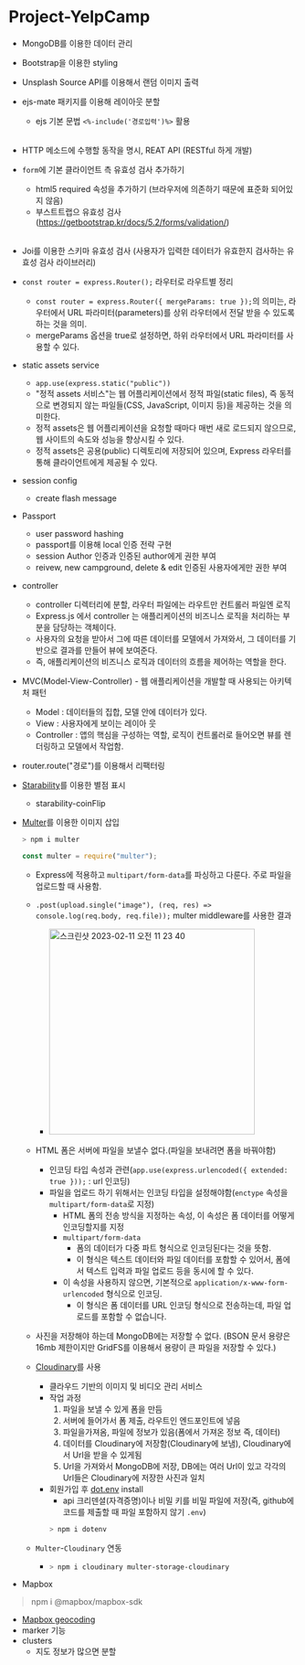 # Project-YelpCamp

- MongoDB를 이용한 데이터 관리

- Bootstrap을 이용한 styling

- Unsplash Source API를 이용해서 랜덤 이미지 출력

- ejs-mate 패키지를 이용해 레이아웃 분할

  - ejs 기본 문법 `<%-include('경로입력')%>` 활용 <br><br>

- HTTP 메소드에 수행할 동작을 명시, REAT API (RESTful 하게 개발)

- `form`에 기본 클라이언트 측 유효성 검사 추가하기

  - html5 required 속성을 추가하기 (브라우저에 의존하기 때문에 표준화 되어있지 않음)
  - 부스트트랩으 유효성 검사 (https://getbootstrap.kr/docs/5.2/forms/validation/) <br><br>

- Joi를 이용한 스키마 유효성 검사 (사용자가 입력한 데이터가 유효한지 검사하는 유효성 검사 라이브러리)

- `const router = express.Router();` 라우터로 라우트별 정리

  - `const router = express.Router({ mergeParams: true });`의 의미는, 라우터에서 URL 파라미터(parameters)를 상위 라우터에서 전달 받을 수 있도록 하는 것을 의미.
  - mergeParams 옵션을 true로 설정하면, 하위 라우터에서 URL 파라미터를 사용할 수 있다.

- static assets service

  - `app.use(express.static("public"))`
  - "정적 assets 서비스"는 웹 어플리케이션에서 정적 파일(static files), 즉 동적으로 변경되지 않는 파일들(CSS, JavaScript, 이미지 등)을 제공하는 것을 의미한다.
  - 정적 assets은 웹 어플리케이션을 요청할 때마다 매번 새로 로드되지 않으므로, 웹 사이트의 속도와 성능을 향상시킬 수 있다.
  - 정적 assets은 공용(public) 디렉토리에 저장되어 있으며, Express 라우터를 통해 클라이언트에게 제공될 수 있다.

- session config

  - create flash message

- Passport

  - user password hashing
  - passport를 이용해 local 인증 전략 구현
  - session Author 인증과 인증된 author에게 권한 부여
  - reivew, new campground, delete & edit 인증된 사용자에게만 권한 부여

- controller

  - controller 디렉터리에 분할, 라우터 파일에는 라우트만 컨트롤러 파일엔 로직
  - Express.js 에서 controller 는 애플리케이션의 비즈니스 로직을 처리하는 부분을 담당하는 객체이다.
  - 사용자의 요청을 받아서 그에 따른 데이터를 모델에서 가져와서, 그 데이터를 기반으로 결과를 만들어 뷰에 보여준다.
  - 즉, 애플리케이션의 비즈니스 로직과 데이터의 흐름을 제어하는 역할을 한다.

- MVC(Model-View-Controller) - 웹 애플리케이션을 개발할 때 사용되는 아키텍처 패턴

  - Model : 데이터들의 집합, 모델 안에 데이터가 있다.
  - View : 사용자에게 보이는 레이아 웃
  - Controller : 앱의 핵심을 구성하는 역할, 로직이 컨트롤러로 들어오면 뷰를 렌더링하고 모델에서 작업함.

- router.route("경로")를 이용해서 리팩터링

- [Starability](https://github.com/LunarLogic/starability)를 이용한 별점 표시

  - starability-coinFlip

- [Multer](https://github.com/expressjs/multer)를 이용한 이미지 삽입

  ```bash
  > npm i multer
  ```

  ```javascript
  const multer = require("multer");
  ```

  - Express에 적용하고 `multipart/form-data`를 파싱하고 다룬다. 주로 파일을 업로드할 때 사용함.
  - `.post(upload.single("image"), (req, res) => console.log(req.body, req.file));` multer middleware를 사용한 결과

    - <img width="360" alt="스크린샷 2023-02-11 오전 11 23 40" src="https://user-images.githubusercontent.com/103430498/218234235-4a3764ce-2719-43a6-95be-ee4505fcd3b1.png">

  - HTML 폼은 서버에 파일을 보낼수 없다.(파일을 보내려면 폼을 바꿔야함)

    - 인코딩 타입 속성과 관련(`app.use(express.urlencoded({ extended: true }));` : url 인코딩)
    - 파일을 업로드 하기 위해서는 인코딩 타입을 설정해야함(`enctype` 속성을 `multipart/form-data`로 지정)
      - HTML 폼의 전송 방식을 지정하는 속성, 이 속성은 폼 데이터를 어떻게 인코딩할지를 지정
      - `multipart/form-data`
        - 폼의 데이터가 다중 파트 형식으로 인코딩된다는 것을 뜻함.
        - 이 형식은 텍스트 데이터와 파일 데이터를 포함할 수 있어서, 폼에서 텍스트 입력과 파일 업로드 등을 동시에 할 수 있다.
      - 이 속성을 사용하지 않으면, 기본적으로 `application/x-www-form-urlencoded` 형식으로 인코딩.
        - 이 형식은 폼 데이터를 URL 인코딩 형식으로 전송하는데, 파일 업로드를 포함할 수 없습니다.

  - 사진을 저장해야 하는데 MongoDB에는 저장할 수 없다.
    (BSON 문서 용량은 16mb 제한이지만 GridFS를 이용해서 용량이 큰 파일을 저장할 수 있다.)
  - [Cloudinary](https://cloudinary.com/)를 사용
    - 클라우드 기반의 이미지 및 비디오 관리 서비스
    - 작업 과정
      1. 파일을 보낼 수 있게 폼을 만듬
      2. 서버에 들어가서 폼 제출, 라우트인 엔드포인트에 넣음
      3. 파일을가져옴, 파일에 정보가 있음(폼에서 가져온 정보 즉, 데이터)
      4. 데이터를 Cloudinary에 저장함(Cloudinary에 보냄), Cloudinary에서 Url을 받을 수 있게됨
      5. Url을 가져와서 MongoDB에 저장, DB에는 여러 Url이 있고 각각의 Url들은 Cloudinary에 저장한 사진과 일치
    - 회원가입 후 [dot.env](https://www.npmjs.com/package/dotenv) install
      - api 크리덴셜(자격증명)이나 비밀 키를 비밀 파일에 저장(즉, github에 코드를 제출할 때 파일 포함하지 않기 `.env`)
      ```bash
      > npm i dotenv
      ```
  - `Multer`-`Cloudinary` 연동
    - ```bash
      > npm i cloudinary multer-storage-cloudinary
      ```
- Mapbox
> npm i @mapbox/mapbox-sdk      

  - [Mapbox geocoding](https://github.com/mapbox/mapbox-sdk-js/blob/main/docs/services.md#examples-41)
  - marker 기능
  - clusters
    - 지도 정보가 많으면 분할